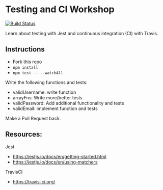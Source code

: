 # Testing and CI Workshop

[![Build Status](https://travis-ci.org/CUNYTechPrep/test-and-ci-workshop.svg?branch=master)](https://travis-ci.org/CUNYTechPrep/test-and-ci-workshop)

Learn about testing with Jest and continuous integration (CI) with Travis.


## Instructions

- Fork this repo
- `npm install`
- `npm test -- --watchAll`

Write the following functions and tests:

- validUsername: write function
- arrayFns: Write more/better tests
- validPassword: Add additional functionality and tests
- validEmail: implement function and tests

Make a Pull Request back.

## Resources:

Jest

- https://jestjs.io/docs/en/getting-started.html
- https://jestjs.io/docs/en/using-matchers

TravisCI

- https://travis-ci.org/
